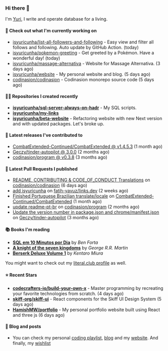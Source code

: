 ### Hi there 👋

I'm [Yuri](https://yuricunha.xyz), I write and operate database for a living.

#### 👷 Check out what I'm currently working on

- [isyuricunha/list-all-followers-and-following](https://github.com/isyuricunha/list-all-followers-and-following) - Easy view and filter all follows and following. Auto update by GitHub Action. (today)
- [isyuricunha/pokemon-greeting](https://github.com/isyuricunha/pokemon-greeting) - Get greeted by a Pokémon. Have a wonderful day! (today)
- [isyuricunha/massage-alternativa](https://github.com/isyuricunha/massage-alternativa) - Website for Massage Alternativa. (3 days ago)
- [isyuricunha/website](https://github.com/isyuricunha/website) - My personal website and blog. (5 days ago)
- [codinasion/codinasion](https://github.com/codinasion/codinasion) - Codinasion monorepo source code (5 days ago)

#### 👨‍💻 Repositories I created recently
- **[isyuricunha/sql-server-always-on-hadr](https://github.com/isyuricunha/sql-server-always-on-hadr)** - My SQL scripts.
- **[isyuricunha/my-links](https://github.com/isyuricunha/my-links)**
- **[isyuricunha/beta-website](https://github.com/isyuricunha/beta-website)** - Refactoring website with new Next version and with updated packages. Let's broke up.

#### 🚀 Latest releases I've contributed to


- [CombatExtended-Continued/CombatExtended @ v1.4.5.3](https://github.com/CombatExtended-Continued/CombatExtended/releases/tag/v1.4.5.3) (1 month ago)
- [Geczy/tinder-autopilot @ 3.0.0](https://github.com/Geczy/tinder-autopilot/releases/tag/3.0.0) (2 months ago)
- [codinasion/program @ v0.3.8](https://github.com/codinasion/program/releases/tag/v0.3.8) (3 months ago)

#### 🔨 Latest Pull Requests I published


- [README, CONTRIBUTING & CODE_OF_CONDUCT Translations](https://github.com/codinasion/codinasion/pull/4556) on [codinasion/codinasion](https://github.com/codinasion/codinasion) (6 days ago)
- [add isyuricunha](https://github.com/fatih-yavuz/links.dev/pull/224) on [fatih-yavuz/links.dev](https://github.com/fatih-yavuz/links.dev) (2 weeks ago)
- [Finished Portuguese Brazilian translate/locale](https://github.com/CombatExtended-Continued/CombatExtended/pull/2542) on [CombatExtended-Continued/CombatExtended](https://github.com/CombatExtended-Continued/CombatExtended) (1 month ago)
- [update readme-pt-br](https://github.com/codinasion/program/pull/7660) on [codinasion/program](https://github.com/codinasion/program) (2 months ago)
- [Update the version number in package.json and chrome/manifest.json](https://github.com/Geczy/tinder-autopilot/pull/32) on [Geczy/tinder-autopilot](https://github.com/Geczy/tinder-autopilot) (3 months ago)

#### 📚 Books I'm reading
- **[SQL em 10 Minutos por Dia](https://literal.club/isyuricunha/book/ben-forta-sql-em-10-minutos-por-dia-yzwl6)** by _Ben Forta_
- **[A knight of the seven kingdoms](https://literal.club/isyuricunha/book/george-r-r-martina-knight-of-the-seven-kingdoms-46ra1)** by _George R.R. Martin_
- **[Berserk Deluxe Volume 1](https://literal.club/isyuricunha/book/berserk-deluxe-volume-1-h2gmg)** by _Kentaro Miura_

You might want to check out my
[literal.club profile](https://literal.club/isyuricunha) as well.

#### ⭐ Recent Stars
- **[codecrafters-io/build-your-own-x](https://github.com/codecrafters-io/build-your-own-x)** - Master programming by recreating your favorite technologies from scratch. (4 days ago)
- **[skiff-org/skiff-ui](https://github.com/skiff-org/skiff-ui)** - React components for the Skiff UI Design System (5 days ago)
- **[HamishMW/portfolio](https://github.com/HamishMW/portfolio)** - My personal portfolio website built using React and three js (6 days ago)

#### 📃 Blog and posts

- You can check my personal [coding playlist](https://open.spotify.com/playlist/2d1HFycfFZ4XGUvO2hr240?si=34de76551a27425b), [blog](https://www.yuricunha.xyz/blog) and my [website](https://www.yuricunha.xyz/). And finally, my [wishlist](https://www.amazon.com.br/hz/wishlist/ls/3DF4K19CCQP1X)